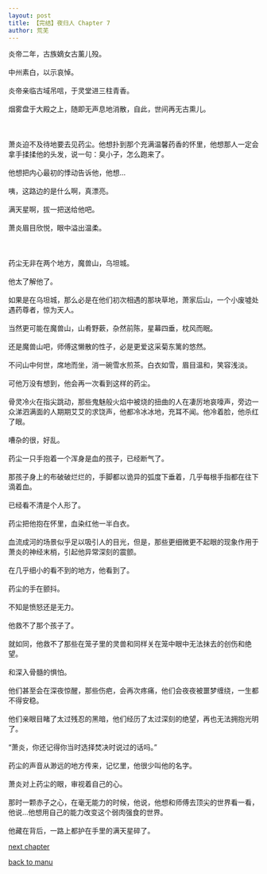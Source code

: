```yaml
---
layout: post
title: 【完结】夜归人 Chapter 7
author: 荒芜
---
```




炎帝二年，古族嫡女古薰儿殁。<br><br>中州素白，以示哀悼。<br><br>炎帝亲临古域吊唁，于灵堂进三柱青香。<br><br>烟雾盘于大殿之上，随即无声息地消散，自此，世间再无古熏儿。<br><br><br><br>萧炎迫不及待地要去见药尘。他想扑到那个充满温馨药香的怀里，他想那人一定会拿手揉揉他的头发，说一句：臭小子，怎么跑来了。<br><br>他想把内心最初的悸动告诉他，他想…<br><br>咦，这路边的是什么啊，真漂亮。<br><br>满天星啊，拔一把送给他吧。<br><br>萧炎眉目欣悦，眼中溢出温柔。<br><br><br><br>药尘无非在两个地方，魔兽山，乌坦城。<br><br>他太了解他了。<br><br>如果是在乌坦城，那么必是在他们初次相遇的那块草地，萧家后山，一个小废墟处遇药尊者，惊为天人。<br><br>当然更可能在魔兽山，山肴野蔌，杂然前陈，星幕四垂，枕风而眠。<br><br>还是魔兽山吧，师傅这懒散的性子，必是更爱这采菊东篱的悠然。<br><br>不问山中何世，席地而坐，消一碗雪水煎茶。白衣如雪，眉目温和，笑容浅淡。<br><br>可他万没有想到，他会再一次看到这样的药尘。<br><br>骨灵冷火在指尖跳动，那些鬼魅般火焰中被烧的扭曲的人在凄厉地哀嚎声，旁边一众涕泗满面的人期期艾艾的求饶声，他都冷冰冰地，充耳不闻。他冷着脸，他杀红了眼。<br><br>嘈杂的很，好乱。<br><br>药尘一只手抱着一个浑身是血的孩子，已经断气了。<br><br>那孩子身上的布破破烂烂的，手脚都以诡异的弧度下垂着，几乎每根手指都在往下滴着血。<br><br>已经看不清是个人形了。<br><br>药尘把他抱在怀里，血染红他一半白衣。<br><br>血流成河的场景似乎足以吸引人的目光，但是，那些更细微更不起眼的现象作用于萧炎的神经末梢，引起他异常深刻的震颤。<br><br>在几乎细小的看不到的地方，他看到了。<br><br>药尘的手在颤抖。<br><br>不知是愤怒还是无力。<br><br>他救不了那个孩子了。<br><br>就如同，他救不了那些在笼子里的灵兽和同样关在笼中眼中无法抹去的创伤和绝望。<br><br>和深入骨髓的惧怕。<br><br>他们甚至会在深夜惊醒，那些伤疤，会再次疼痛，他们会夜夜被噩梦缠绕，一生都不得安稳。<br><br>他们亲眼目睹了太过残忍的黑暗，他们经历了太过深刻的绝望，再也无法拥抱光明了。<br><br>“萧炎，你还记得你当时选择焚决时说过的话吗。”<br><br>药尘的声音从渺远的地方传来，记忆里，他很少叫他的名字。<br><br>萧炎对上药尘的眼，审视着自己的心。<br><br>那时一颗赤子之心，在毫无能力的时候，他说，他想和师傅去顶尖的世界看一看，他说…他想用自己的能力改变这个弱肉强食的世界。<br><br>他藏在背后，一路上都护在手里的满天星碎了。

[next chapter](https://allforyanchen.github.io/2020/07/19/post-36-chapter-8.html)

[back to manu](https://allforyanchen.github.io/2020/07/19/post-36.html)
